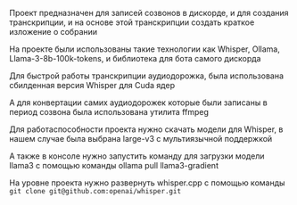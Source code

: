Проект предназначен для записей созвонов в дискорде, и для создания транскрипции, и на основе этой транскрипции создать краткое изложение о собрании


На проекте были использованы такие технологии как Whisper, Ollama, Llama-3-8b-100k-tokens, и библиотека для бота самого дискорда

Для быстрой работы транскрипции аудиодорожка, была использована сбилденная версия Whisper для Cuda ядер

А для конвертации самих аудиодорожек которые были записаны в период созвона была использована утилита ffmpeg

Для работаспособности проекта нужно скачать модели для Whisper, в нашем случае была выбрана  large-v3 с мультиязычной поддержкой

А также в консоле нужно запустить команду для загрузки модели llama3 с помощью команды ollama pull llama3-gradient

На уровне проекта нужно развернуть whisper.cpp с помощью команды 
`git clone git@github.com:openai/whisper.git`